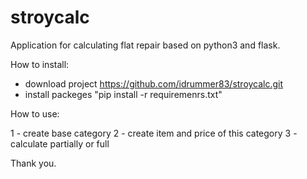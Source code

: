 # stroycalc

Application for calculating flat repair based on python3 and flask.

How to install:

- download project https://github.com/idrummer83/stroycalc.git
- install packeges "pip install -r requiremenrs.txt"


How to use:

1 - create base category
2 - create item and price of this category
3 - calculate partially or full

Thank you.
